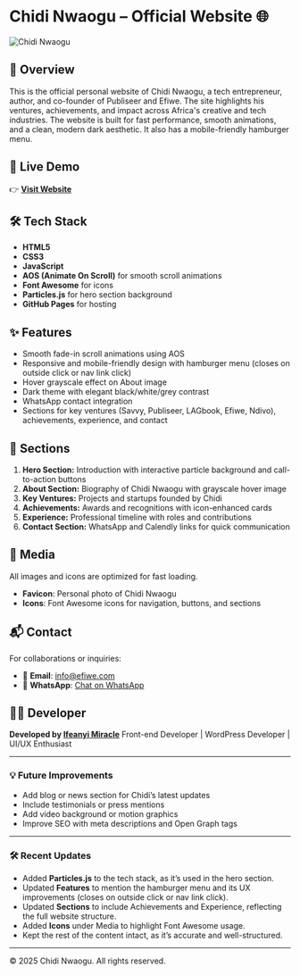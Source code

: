 # Chidi Nwaogu – Official Website 🌐
![Chidi Nwaogu](https://ifeanyimiracle21.github.io/Chidi-Nwaogu/Aboutme.jpeg)

## 🧠 Overview
This is the official personal website of Chidi Nwaogu, a tech entrepreneur, author, and co-founder of Publiseer and Efiwe. The site highlights his ventures, achievements, and impact across Africa's creative and tech industries.
The website is built for fast performance, smooth animations, and a clean, modern dark aesthetic. It also has a mobile-friendly hamburger menu.

## 🚀 Live Demo
👉 **[Visit Website](https://ifeanyimiracle21.github.io/Chidi-Nwaogu/)**

## 🛠️ Tech Stack
- **HTML5**
- **CSS3**
- **JavaScript**
- **AOS (Animate On Scroll)** for smooth scroll animations
- **Font Awesome** for icons
- **Particles.js** for hero section background
- **GitHub Pages** for hosting

## ✨ Features
- Smooth fade-in scroll animations using AOS
- Responsive and mobile-friendly design with hamburger menu (closes on outside click or nav link click)
- Hover grayscale effect on About image
- Dark theme with elegant black/white/grey contrast
- WhatsApp contact integration
- Sections for key ventures (Savvy, Publiseer, LAGbook, Efiwe, Ndivo), achievements, experience, and contact

## 🧩 Sections
1. **Hero Section:** Introduction with interactive particle background and call-to-action buttons
2. **About Section:** Biography of Chidi Nwaogu with grayscale hover image
3. **Key Ventures:** Projects and startups founded by Chidi
4. **Achievements:** Awards and recognitions with icon-enhanced cards
5. **Experience:** Professional timeline with roles and contributions
6. **Contact Section:** WhatsApp and Calendly links for quick communication

## 📸 Media
All images and icons are optimized for fast loading.
- **Favicon**: Personal photo of Chidi Nwaogu
- **Icons**: Font Awesome icons for navigation, buttons, and sections

## 📬 Contact
For collaborations or inquiries:
- 📧 **Email**: [info@efiwe.com](mailto:info@efiwe.com)
- 💬 **WhatsApp**: [Chat on WhatsApp](https://wa.me/2349133250311)

## 🧑‍💻 Developer
**Developed by [Ifeanyi Miracle](https://github.com/IfeanyiMiracle21)**
Front-end Developer | WordPress Developer | UI/UX Enthusiast

---
### 💡 Future Improvements
- Add blog or news section for Chidi’s latest updates
- Include testimonials or press mentions
- Add video background or motion graphics
- Improve SEO with meta descriptions and Open Graph tags

---
### 🛠️ Recent Updates
- Added **Particles.js** to the tech stack, as it’s used in the hero section.
- Updated **Features** to mention the hamburger menu and its UX improvements (closes on outside click or nav link click).
- Updated **Sections** to include Achievements and Experience, reflecting the full website structure.
- Added **Icons** under Media to highlight Font Awesome usage.
- Kept the rest of the content intact, as it’s accurate and well-structured.

---
© 2025 Chidi Nwaogu. All rights reserved.
